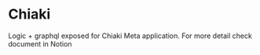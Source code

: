 # Chiaki
Logic + graphql exposed for Chiaki Meta application. For more detail check document in Notion
